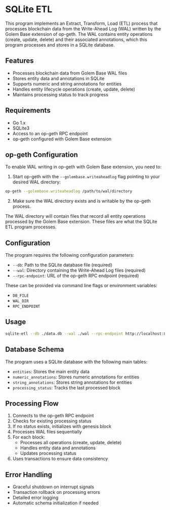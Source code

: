 # SQLite ETL

This program implements an Extract, Transform, Load (ETL) process that processes blockchain data from the Write-Ahead Log (WAL) written by the Golem Base extension of op-geth. The WAL contains entity operations (create, update, delete) and their associated annotations, which this program processes and stores in a SQLite database.

## Features

- Processes blockchain data from Golem Base WAL files
- Stores entity data and annotations in SQLite
- Supports numeric and string annotations for entities
- Handles entity lifecycle operations (create, update, delete)
- Maintains processing status to track progress

## Requirements

- Go 1.x
- SQLite3
- Access to an op-geth RPC endpoint
- op-geth configured with Golem Base extension

## op-geth Configuration

To enable WAL writing in op-geth with Golem Base extension, you need to:

1. Start op-geth with the `--golembase.writeaheadlog` flag pointing to your desired WAL directory:
```bash
op-geth --golembase.writeaheadlog /path/to/wal/directory
```

2. Make sure the WAL directory exists and is writable by the op-geth process.

The WAL directory will contain files that record all entity operations processed by the Golem Base extension. These files are what the SQLite ETL program processes.

## Configuration

The program requires the following configuration parameters:

- `--db`: Path to the SQLite database file (required)
- `--wal`: Directory containing the Write-Ahead Log files (required)
- `--rpc-endpoint`: URL of the op-geth RPC endpoint (required)

These can be provided via command line flags or environment variables:
- `DB_FILE`
- `WAL_DIR`
- `RPC_ENDPOINT`

## Usage

```bash
sqlite-etl --db ./data.db --wal ./wal --rpc-endpoint http://localhost:8545
```

## Database Schema

The program uses a SQLite database with the following main tables:

- `entities`: Stores the main entity data
- `numeric_annotations`: Stores numeric annotations for entities
- `string_annotations`: Stores string annotations for entities
- `processing_status`: Tracks the last processed block

## Processing Flow

1. Connects to the op-geth RPC endpoint
2. Checks for existing processing status
3. If no status exists, initializes with genesis block
4. Processes WAL files sequentially
5. For each block:
   - Processes all operations (create, update, delete)
   - Handles entity data and annotations
   - Updates processing status
6. Uses transactions to ensure data consistency

## Error Handling

- Graceful shutdown on interrupt signals
- Transaction rollback on processing errors
- Detailed error logging
- Automatic schema initialization if needed
